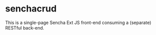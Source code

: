 # senchacrud
This is a single-page Sencha Ext JS front-end consuming a (separate) RESTful back-end.
